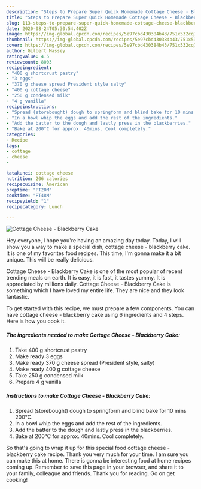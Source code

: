 ```yaml
---
description: "Steps to Prepare Super Quick Homemade Cottage Cheese - Blackberry Cake"
title: "Steps to Prepare Super Quick Homemade Cottage Cheese - Blackberry Cake"
slug: 113-steps-to-prepare-super-quick-homemade-cottage-cheese-blackberry-cake
date: 2020-08-24T05:30:54.402Z
image: https://img-global.cpcdn.com/recipes/5e97cbd430384b43/751x532cq70/cottage-cheese-blackberry-cake-recipe-main-photo.jpg
thumbnail: https://img-global.cpcdn.com/recipes/5e97cbd430384b43/751x532cq70/cottage-cheese-blackberry-cake-recipe-main-photo.jpg
cover: https://img-global.cpcdn.com/recipes/5e97cbd430384b43/751x532cq70/cottage-cheese-blackberry-cake-recipe-main-photo.jpg
author: Gilbert Massey
ratingvalue: 4.5
reviewcount: 8003
recipeingredient:
- "400 g shortcrust pastry"
- "3 eggs"
- "370 g cheese spread President style salty"
- "400 g cottage cheese"
- "250 g condensed milk"
- "4 g vanilla"
recipeinstructions:
- "Spread (storebought) dough to springform and blind bake for 10 mins 200°C."
- "In a bowl whip the eggs and add the rest of the ingredients."
- "Add the batter to the dough and lastly press in the blackberries."
- "Bake at 200°C for approx. 40mins. Cool completely."
categories:
- Recipe
tags:
- cottage
- cheese
- 

katakunci: cottage cheese  
nutrition: 206 calories
recipecuisine: American
preptime: "PT20M"
cooktime: "PT48M"
recipeyield: "1"
recipecategory: Lunch

---
```



![Cottage Cheese - Blackberry Cake](https://img-global.cpcdn.com/recipes/5e97cbd430384b43/751x532cq70/cottage-cheese-blackberry-cake-recipe-main-photo.jpg)

Hey everyone, I hope you're having an amazing day today. Today, I will show you a way to make a special dish, cottage cheese - blackberry cake. It is one of my favorites food recipes. This time, I'm gonna make it a bit unique. This will be really delicious.

Cottage Cheese - Blackberry Cake is one of the most popular of recent trending meals on earth. It is easy, it is fast, it tastes yummy. It is appreciated by millions daily. Cottage Cheese - Blackberry Cake is something which I have loved my entire life. They are nice and they look fantastic.




To get started with this recipe, we must prepare a few components. You can have cottage cheese - blackberry cake using 6 ingredients and 4 steps. Here is how you cook it.

<!--inarticleads1-->

##### The ingredients needed to make Cottage Cheese - Blackberry Cake:

1. Take 400 g shortcrust pastry
1. Make ready 3 eggs
1. Make ready 370 g cheese spread (President style, salty)
1. Make ready 400 g cottage cheese
1. Take 250 g condensed milk
1. Prepare 4 g vanilla




<!--inarticleads2-->

##### Instructions to make Cottage Cheese - Blackberry Cake:

1. Spread (storebought) dough to springform and blind bake for 10 mins 200°C.
1. In a bowl whip the eggs and add the rest of the ingredients.
1. Add the batter to the dough and lastly press in the blackberries.
1. Bake at 200°C for approx. 40mins. Cool completely.




So that's going to wrap it up for this special food cottage cheese - blackberry cake recipe. Thank you very much for your time. I am sure you can make this at home. There is gonna be interesting food at home recipes coming up. Remember to save this page in your browser, and share it to your family, colleague and friends. Thank you for reading. Go on get cooking!
